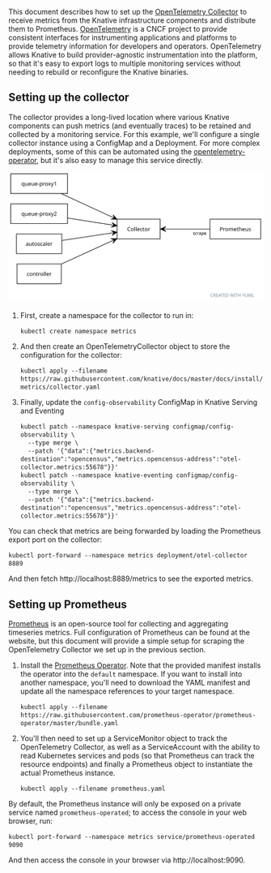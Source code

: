 This document describes how to set up the
[OpenTelemetry Collector](https://opentelemetry.io/docs/collector/about/) to
receive metrics from the Knative infrastructure components and distribute them
to Prometheus. [OpenTelemetry](https://opentelemetry.io/) is a CNCF project to
provide consistent interfaces for instrumenting applications and platforms to
provide telemetry information for developers and operators. OpenTelemetry allows
Knative to build provider-agnostic instrumentation into the platform, so that
it's easy to export logs to multiple monitoring services without needing to
rebuild or reconfigure the Knative binaries.

## Setting up the collector

The collector provides a long-lived location where various Knative components
can push metrics (and eventually traces) to be retained and collected by a
monitoring service. For this example, we'll configure a single collector
instance using a ConfigMap and a Deployment. For more complex deployments, some
of this can be automated using the
[opentelemetry-operator](https://github.com/open-telemetry/opentelemetry-operator),
but it's also easy to manage this service directly.

![Diagram of components reporting to collector, which is scraped by Prometheus](./system-diagram.svg)

<!-- yuml.me UML rendering of:
[queue-proxy1]->[Collector]
[queue-proxy2]->[Collector]
[autoscaler]->[Collector]
[controller]->[Collector]
[Collector]<-scrape[Prometheus]
-->

1. First, create a namespace for the collector to run in:

   ```shell
   kubectl create namespace metrics
   ```

2. And then create an OpenTelemetryCollector object to store the configuration
   for the collector:

   ```shell
   kubectl apply --filename https://raw.githubusercontent.com/knative/docs/master/docs/install/collecting-metrics/collector.yaml
   ```

3. Finally, update the `config-observability` ConfigMap in Knative Serving and
   Eventing
   ```shell
   kubectl patch --namespace knative-serving configmap/config-observability \
     --type merge \
     --patch '{"data":{"metrics.backend-destination":"opencensus","metrics.opencensus-address":"otel-collector.metrics:55678"}}'
   kubectl patch --namespace knative-eventing configmap/config-observability \
     --type merge \
     --patch '{"data":{"metrics.backend-destination":"opencensus","metrics.opencensus-address":"otel-collector.metrics:55678"}}'
   ```

You can check that metrics are being forwarded by loading the Prometheus export
port on the collector:

```shell
kubectl port-forward --namespace metrics deployment/otel-collector 8889
```

And then fetch http://localhost:8889/metrics to see the exported metrics.

## Setting up Prometheus

[Prometheus](https://prometheus.io/) is an open-source tool for collecting and
aggregating timeseries metrics. Full configuration of Prometheus can be found at
the website, but this document will provide a simple setup for scraping the
OpenTelemetry Collector we set up in the previous section.

1. Install the
   [Prometheus Operator](https://github.com/prometheus-operator/prometheus-operator).
   Note that the provided manifest installs the operator into the `default`
   namespace. If you want to install into another namespace, you'll need to
   download the YAML manifest and update all the namespace references to your
   target namespace.

   ```shell
   kubectl apply --filename https://raw.githubusercontent.com/prometheus-operator/prometheus-operator/master/bundle.yaml
   ```

1. You'll then need to set up a ServiceMonitor object to track the OpenTelemetry
   Collector, as well as a ServiceAccount with the ability to read Kubernetes
   services and pods (so that Prometheus can track the resource endpoints) and
   finally a Prometheus object to instantiate the actual Prometheus instance.

   ```shell
   kubectl apply --filename prometheus.yaml
   ```

By default, the Prometheus instance will only be exposed on a private service
named `prometheus-operated`; to access the console in your web browser, run:

```shell
kubectl port-forward --namespace metrics service/prometheus-operated 9090
```

And then access the console in your browser via http://localhost:9090.
